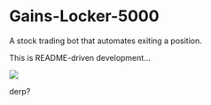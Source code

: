 # Gains-Locker-5000
A stock trading bot that automates exiting a position. 

This is README-driven development...

<img src="gains-locker-drawing.jpg"/>

derp?
